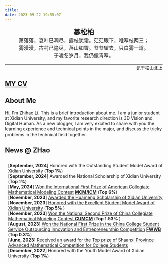 ```yaml
---
title: 
date: 2023-09-22 19:55:07
---
```


<center><span style="font-family: 'KaiTi'; font-weight: bold; font-size: 22px;">慕松柏</span></center>
<center><span style="font-family: 'KaiTi'; font-size: 16px;">萧落落，衰叶已凋尽，露枝犹霜。茫茫眼下，唯翠枝两三；</span></center>
<center><span style="font-family: 'KaiTi'; font-size: 16px;">雾漫漫，古村已隐尽，落山如雪。苍苍望去，只白雾一道。</span></center>
<center><span style="font-family: 'KaiTi'; font-size: 16px;">于凌冬岁月，我仍傲青翠。</span></center>
<br>
<hr style="width: 100%; margin: auto;">
<div style="text-align: right;">
    <span style="font-family: 'KaiTi'; font-size: 14px;">记于松山北上</span>
</div>

## <a href="/download/Zhihao-Li-CV.pdf" download> MY CV </a>

## About Me

Hi, I'm Zhihao Li. This is a brief introduction about me.
I am a junior student at Xidian University, and my favorite research direction is 3D Vision and Digital Human. As a new blogger, I am very excited to share with you the learning experience and technical points in the major, and discuss the tricky problems in the technical field together.

## News @ ZHao
<div style="width: 100%; max-width: 800px; max-height: 400px; overflow-y: scroll; padding: 10px;">
    <ul style="list-style-type: none; padding: 0; margin: 0;">
        <li>[<b>September, 2024</b>] Honored with the Outstanding Student Model Award of Xidian University <i class="fas fa-graduation-cap" style="color: #1E90FF;"></i> (<b>Top 1%</b>)</li>
        <li>[<b>September, 2024</b>] Awarded the National Scholarship of Xidian University  <i class="fas fa-award" style="color: gold;"></i> (<b>Top 1%</b>)</li>
        <li>[<b>May, 2024</b>] <a href="./MCMICM2024">Won the International First Prize of American Collegiate Mathematical Modeling Contest</a> <i class="fas fa-trophy" style="color: gold;"></i> <a href="https://www.comap.com/contests/mcm-icm"><b>MCM/ICM</b></a> (<b>Top 6%</b>)</li>
        <li>[<b>November, 2023</b>] <a href="./HuamengScholarship2023">Awarded the Huameng Scholarship of Xidian University</a> <i class="fas fa-award" style="color: gold;"></i> </li>
        <li>[<b>November, 2023</b>] <a href="./ExcellentStudent2023">Honored with the Excellent Student Model Award of Xidian University</a> <i class="fas fa-graduation-cap" style="color: #1E90FF;"></i> (<b>Top 5% </b>)</li>
        <li>[<b>November, 2023</b>] <a href="./CUMCM2023">Won the National Second Prize of China Collegiate Mathematical Modeling Contest <i class="fas fa-trophy" style="color: silver;"></i></a> <a href="https://www.mcm.edu.cn/"><b>CUMCM</b></a> (<b>Top 1.53% </b>)</li>
        <li>[<b>August, 2023</b>] <a href="./FWWB2023">Won the National First Prize in the China College Student Service Outsourcing Innovation and Entrepreneurship Competition</a> <i class="fas fa-trophy" style="color: gold;"></i> <a href="http://www.fwwb.org.cn/"><b>FWWB</b></a> (<b>Top 0.3%</b>)</li>
        <li>[<b>June, 2023</b>] <a href="./AMC2023">Received an award for the Top prize of Shaanxi Province Advanced Mathematical Competition for College Students</a></li>
        <li>[<b>December, 2022</b>] Honored with the Youth Model Award of Xidian University <i class="fas fa-graduation-cap" style="color: #1E90FF;"></i> (<b>Top 1%</b>)</li>
    </ul>
</div>